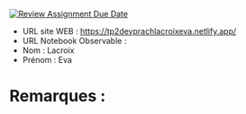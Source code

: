 [![Review Assignment Due Date](https://classroom.github.com/assets/deadline-readme-button-22041afd0340ce965d47ae6ef1cefeee28c7c493a6346c4f15d667ab976d596c.svg)](https://classroom.github.com/a/zNKu7jDa)
- URL site WEB : https://tp2devprachlacroixeva.netlify.app/
- URL Notebook Observable :
- Nom : Lacroix
- Prénom : Eva

# Remarques :
